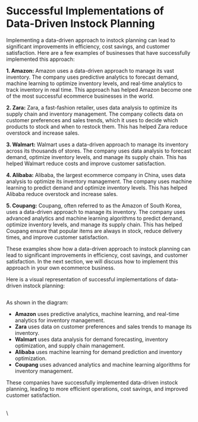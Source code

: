# Successful Implementations of Data-Driven Instock Planning

Implementing a data-driven approach to instock planning can lead to significant improvements in efficiency, cost savings, and customer satisfaction. Here are a few examples of businesses that have successfully implemented this approach:

**1. Amazon:** Amazon uses a data-driven approach to manage its vast inventory. The company uses predictive analytics to forecast demand, machine learning to optimize inventory levels, and real-time analytics to track inventory in real time. This approach has helped Amazon become one of the most successful ecommerce businesses in the world.

**2. Zara:** Zara, a fast-fashion retailer, uses data analysis to optimize its supply chain and inventory management. The company collects data on customer preferences and sales trends, which it uses to decide which products to stock and when to restock them. This has helped Zara reduce overstock and increase sales.

**3. Walmart:** Walmart uses a data-driven approach to manage its inventory across its thousands of stores. The company uses data analysis to forecast demand, optimize inventory levels, and manage its supply chain. This has helped Walmart reduce costs and improve customer satisfaction.

**4. Alibaba:** Alibaba, the largest ecommerce company in China, uses data analysis to optimize its inventory management. The company uses machine learning to predict demand and optimize inventory levels. This has helped Alibaba reduce overstock and increase sales.

**5. Coupang:** Coupang, often referred to as the Amazon of South Korea, uses a data-driven approach to manage its inventory. The company uses advanced analytics and machine learning algorithms to predict demand, optimize inventory levels, and manage its supply chain. This has helped Coupang ensure that popular items are always in stock, reduce delivery times, and improve customer satisfaction.

These examples show how a data-driven approach to instock planning can lead to significant improvements in efficiency, cost savings, and customer satisfaction. In the next section, we will discuss how to implement this approach in your own ecommerce business.



Here is a visual representation of successful implementations of data-driven instock planning:

<figure><img src="https://showme.redstarplugin.com/d/ZpIUs4P4" alt=""><figcaption></figcaption></figure>

As shown in the diagram:

* **Amazon** uses predictive analytics, machine learning, and real-time analytics for inventory management.
* **Zara** uses data on customer preferences and sales trends to manage its inventory.
* **Walmart** uses data analysis for demand forecasting, inventory optimization, and supply chain management.
* **Alibaba** uses machine learning for demand prediction and inventory optimization.
* **Coupang** uses advanced analytics and machine learning algorithms for inventory management.

These companies have successfully implemented data-driven instock planning, leading to more efficient operations, cost savings, and improved customer satisfaction.

\
\
